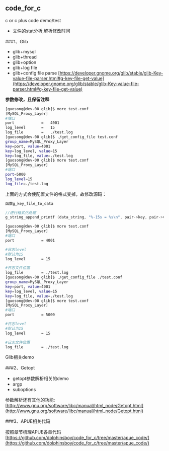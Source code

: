 ## code\_for_c
c or c plus code demo/test

+ 文件的stat分析,解析修改时间

###1、Glib

+  glib+mysql
+  glib+thread
+  glib+option
+  glib+log file
+  glib+config file parse
[https://developer.gnome.org/glib/stable/glib-Key-value-file-parser.html#g-key-file-get-value](https://developer.gnome.org/glib/stable/glib-Key-value-file-parser.html#g-key-file-get-value)

**参数修改，且保留注释**
```bash
[guosong@dev-00 glib]$ more test.conf 
[MySQL_Proxy_Layer]
#端口
port            =   4001
log_level       =   15
log_file        =   ./test.log
[guosong@dev-00 glib]$ ./get_config_file test.conf  
group_name=MySQL_Proxy_Layer
key=port, value=4001
key=log_level, value=15
key=log_file, value=./test.log
[guosong@dev-00 glib]$ more test.conf               
[MySQL_Proxy_Layer]
#端口
port=5000
log_level=15
log_file=./test.log
```

上面的方式会使配置文件的格式变掉，故修改源码：

```c
函数g_key_file_to_data

//进行格式化处理
g_string_append_printf (data_string, "%-15s = %s\n", pair->key, pair->value);

```

```bash
[guosong@dev-00 glib]$ more test.conf 
[MySQL_Proxy_Layer]
#端口
port            = 4001

#日志level
#默认为15
log_level       = 15

#日志文件位置
log_file        = ./test.log
[guosong@dev-00 glib]$ ./get_config_file ./test.conf 
group_name=MySQL_Proxy_Layer
key=port, value=4001
key=log_level, value=15
key=log_file, value=./test.log
[guosong@dev-00 glib]$ more test.conf 
[MySQL_Proxy_Layer]
#端口
port            = 5000

#日志level
#默认为15
log_level       = 15

#日志文件位置
log_file        = ./test.log
```
Glib相关demo

###2、Getopt
+ getopt参数解析相关的demo
+ argp
+ suboptions

参数解析还有其他的功能:
[http://www.gnu.org/software/libc/manual/html_node/Getopt.html](http://www.gnu.org/software/libc/manual/html_node/Getopt.html)


###3、APUE相关代码

按照章节梳理APUE各章代码[https://github.com/dolphinsboy/code_for_c/tree/master/apue_code/](https://github.com/dolphinsboy/code_for_c/tree/master/apue_code/)
